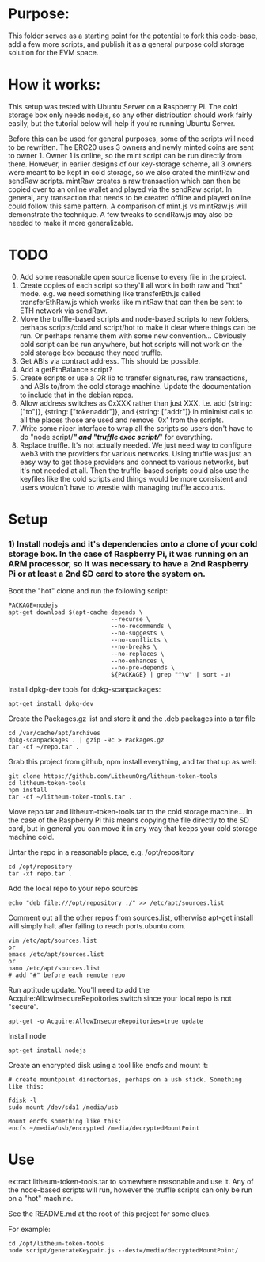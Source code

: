 # Purpose:

This folder serves as a starting point for the potential to fork this code-base, add a few more scripts, and publish it as a general purpose cold storage solution for the EVM space.

# How it works:

This setup was tested with Ubuntu Server on a Raspberry Pi. The cold storage box only needs nodejs, so any other distribution should work fairly easily, but the tutorial below will help if you're running Ubuntu Server.

Before this can be used for general purposes, some of the scripts will need to be rewritten. The ERC20 uses 3 owners and newly minted coins are sent to owner 1. Owner 1 is online, so the mint script can be run directly from there. However, in earlier designs of our key-storage scheme, all 3 owners were meant to be kept in cold storage, so we also crated the mintRaw and sendRaw scripts. mintRaw creates a raw transaction which can then be copied over to an online wallet and played via the sendRaw script. In general, any transaction that needs to be created offline and played online could follow this same pattern. A comparison of mint.js vs mintRaw.js will demonstrate the technique. A few tweaks to sendRaw.js may also be needed to make it more generalizable.

# TODO

0) Add some reasonable open source license to every file in the project.
1) Create copies of each script so they'll all work in both raw and "hot" mode. e.g. we need something like transferEth.js called transferEthRaw.js which works like mintRaw that can then be sent to ETH network via sendRaw. 
2) Move the truffle-based scripts and node-based scripts to new folders, perhaps scripts/cold and script/hot to make it clear where things can be run. Or perhaps rename them with some new convention... Obviously cold script can be run anywhere, but hot scripts will not work on the cold storage box because they need truffle.
3) Get ABIs via contract address. This should be possible.
4) Add a getEthBalance script?
5) Create scripts or use a QR lib to transfer signatures, raw transactions, and ABIs to/from the cold storage machine. Update the documentation to include that in the debian repos.
6) Allow address switches as 0xXXX rather than just XXX. i.e. add {string: ["to"]}, {string: ["tokenaddr"]}, and {string: ["addr"]} in minimist calls to all the places those are used and remove '0x' from the scripts.
7) Write some nicer interface to wrap all the scripts so users don't have to do "node script/***" and "truffle exec script/***" for everything.
8) Replace truffle. It's not actually needed. We just need way to configure web3 with the providers for various networks. Using truffle was just an easy way to get those providers and connect to various networks, but it's not needed at all. Then the truffle-based scripts could also use the keyfiles like the cold scripts and things would be more consistent and users wouldn't have to wrestle with managing truffle accounts.

# Setup

### 1) Install nodejs and it's dependencies onto a clone of your cold storage box. In the case of Raspberry Pi, it was running on an ARM processor, so it was necessary to have a 2nd Raspberry Pi or at least a 2nd SD card to store the system on.

Boot the "hot" clone and run the following script:

```
PACKAGE=nodejs
apt-get download $(apt-cache depends \
                             --recurse \
                             --no-recommends \
                             --no-suggests \
                             --no-conflicts \
                             --no-breaks \
                             --no-replaces \
                             --no-enhances \
                             --no-pre-depends \
                             ${PACKAGE} | grep "^\w" | sort -u)
```

Install dpkg-dev tools for dpkg-scanpackages:

```
apt-get install dpkg-dev
```

Create the Packages.gz list and store it and the .deb packages into a tar file

```
cd /var/cache/apt/archives
dpkg-scanpackages . | gzip -9c > Packages.gz
tar -cf ~/repo.tar .
```

Grab this project from github, npm install everything, and tar that up as well:


```
git clone https://github.com/LitheumOrg/litheum-token-tools
cd litheum-token-tools
npm install
tar -cf ~/litheum-token-tools.tar .
```

Move repo.tar and litheum-token-tools.tar to the cold storage machine... In the case of the Raspberry Pi this means copying the file directly to the SD card, but in general you can move it in any way that keeps your cold storage machine cold.


Untar the repo in a reasonable place, e.g. /opt/repository

```
cd /opt/repository
tar -xf repo.tar .
```

Add the local repo to your repo sources

```
echo "deb file:///opt/repository ./" >> /etc/apt/sources.list
```

Comment out all the other repos from sources.list, otherwise apt-get install will simply halt after failing to reach ports.ubuntu.com.

```
vim /etc/apt/sources.list 
or 
emacs /etc/apt/sources.list 
or
nano /etc/apt/sources.list 
# add "#" before each remote repo
```
Run aptitude update. You'll need to add the Acquire:AllowInsecureRepoitories switch since your local repo is not "secure".

```
apt-get -o Acquire:AllowInsecureRepoitories=true update 
```

Install node

```
apt-get install nodejs
```

Create an encrypted disk using a tool like encfs and mount it:

```
# create mountpoint directories, perhaps on a usb stick. Something like this:

fdisk -l
sudo mount /dev/sda1 /media/usb

Mount encfs something like this:
encfs ~/media/usb/encrypted /media/decryptedMountPoint
```

# Use

extract litheum-token-tools.tar to somewhere reasonable and use it. Any of the node-based scripts will run, however the truffle scripts can only be run on a "hot" machine.

See the README.md at the root of this project for some clues.

For example:

```
cd /opt/litheum-token-tools
node script/generateKeypair.js --dest=/media/decryptedMountPoint/
```

